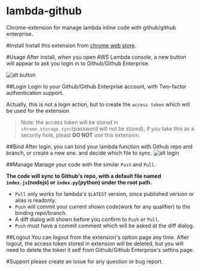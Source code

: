 # lambda-github
Chrome-extension for manage lambda inline code with github/github enterprise.

#Install
Install this extension from [chrome web store](https://chrome.google.com/webstore/detail/bmjcibkkmbmabejialhgnnmhpmdmijij).

#Usage
After install, when you open AWS Lambda console, a new button will appear to ask you login in to Github/Github Enterprise.

![alt button](http://gdurl.com/wYoF)

##Login
Login to your Github/Github Enterprise account, with Two-factor authentication support.

Actually, this is not a login action, but to create the `access token` which will be used for the extension
>Note: the access token will be stored in `chrome.storage.sync`(password will not be stored), if you take this as a security hole, pleast **DO NOT** use this extension.

##Bind
After login, you can bind your lambda function with Github repo and branch, or create a new one. and decide which file to sync.
![alt login](http://gdurl.com/lnc1)

##Manage
Manage your code with the similar `Push` and `Pull`.

**The code will sync to Github's repo, with a default file named `index.js`(nodejs) or `index.py`(python) under the root path.**

- `Pull` only works for lambda's `$LATEST` version, since published version or alias is readonly.
- `Push` will commit your current shown code(work for any qualifier) to the binding repo/branch.
- A diff dialog will shown before you confirm to `Push` or `Pull`.
- `Push` must have a commit comment which will be asked at the diff dialog.

##Logout
You can logout from the extension's option page any time. After logout, the  access token stored in extension will be deleted, 
but you will need to delete the token it self from Github/Github Enterprise's settins page.

#Support
please create an issue for any question or bug report.
